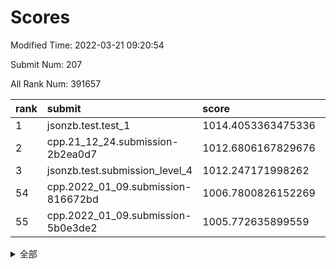 # Scores

Modified Time: 2022-03-21 09:20:54

Submit Num: 207

All Rank Num: 391657

| rank |               submit               |       score        |       sigma        | pk_num |
| :--- | :--------------------------------- | :----------------- | :----------------- | :----- |
| 1    | jsonzb.test.test_1                 | 1014.4053363475336 | 0.8276928375992524 | 7569   |
| 2    | cpp.21_12_24.submission-2b2ea0d7   | 1012.6806167829676 | 0.769295195625498  | 7571   |
| 3    | jsonzb.test.submission_level_4     | 1012.247171998262  | 0.7817260700471339 | 7567   |
| 54   | cpp.2022_01_09.submission-816672bd | 1006.7800826152269 | 0.7272584957725476 | 7565   |
| 55   | cpp.2022_01_09.submission-5b0e3de2 | 1005.772635899559  | 0.7267933725371926 | 7569   |


<details>
<summary>全部</summary>

| rank |                 submit                 |       score        |       sigma        | pk_num |
| :--- | :------------------------------------- | :----------------- | :----------------- | :----- |
| 1    | jsonzb.test.test_1                     | 1014.4053363475336 | 0.8276928375992524 | 7569   |
| 2    | cpp.21_12_24.submission-2b2ea0d7       | 1012.6806167829676 | 0.769295195625498  | 7571   |
| 3    | jsonzb.test.submission_level_4         | 1012.247171998262  | 0.7817260700471339 | 7567   |
| 4    | gobigger.level_3.submission_level_3_15 | 1011.4934359095357 | 0.7786003961103103 | 7571   |
| 5    | gobigger.level_3.submission_level_3_6  | 1011.4764204297032 | 0.7517506183262499 | 7569   |
| 6    | gobigger.level_3.submission_level_3_26 | 1011.3788787624296 | 0.7784727334158854 | 7569   |
| 7    | gobigger.level_3.submission_level_3_0  | 1011.325145501231  | 0.7719176626431099 | 7570   |
| 8    | gobigger.level_3.submission_level_3_10 | 1011.323677243327  | 0.7713743541703225 | 7566   |
| 9    | gobigger.level_3.submission_level_3_2  | 1011.3095241470878 | 0.7452206511729065 | 7572   |
| 10   | gobigger.level_3.submission_level_3_36 | 1011.1844079572903 | 0.7599118485368985 | 7566   |
| 11   | gobigger.level_3.submission_level_3_44 | 1010.973998764977  | 0.7682119899749774 | 7567   |
| 12   | gobigger.level_3.submission_level_3_12 | 1010.8470430858868 | 0.7523693081488536 | 7570   |
| 13   | gobigger.level_3.submission_level_3_45 | 1010.7874764965359 | 0.7591927344046131 | 7568   |
| 14   | gobigger.level_3.submission_level_3_3  | 1010.7822618685883 | 0.7697955607975933 | 7568   |
| 15   | gobigger.level_3.submission_level_3_43 | 1010.7017073262537 | 0.7623509172198041 | 7563   |
| 16   | gobigger.level_3.submission_level_3_21 | 1010.669836385881  | 0.7618290665349363 | 7572   |
| 17   | gobigger.level_3.submission_level_3_11 | 1010.5552514130945 | 0.787373437152357  | 7572   |
| 18   | gobigger.level_3.submission_level_3_22 | 1010.5360003223532 | 0.7563913499936383 | 7571   |
| 19   | gobigger.level_3.submission_level_3_46 | 1010.5207716064614 | 0.7568132401393965 | 7569   |
| 20   | gobigger.level_3.submission_level_3_49 | 1010.4867348585572 | 0.7631972653408149 | 7572   |
| 21   | gobigger.level_3.submission_level_3_7  | 1010.4290177050464 | 0.7920544888076142 | 7566   |
| 22   | gobigger.level_3.submission_level_3_47 | 1010.3699378144155 | 0.7545817574251606 | 7565   |
| 23   | gobigger.level_3.submission_level_3_14 | 1010.331846883192  | 0.7410557931010496 | 7569   |
| 24   | gobigger.level_3.submission_level_3_31 | 1010.1432809870238 | 0.745766289112268  | 7571   |
| 25   | gobigger.level_3.submission_level_3_17 | 1010.1133903011427 | 0.7652141403414325 | 7570   |
| 26   | gobigger.level_3.submission_level_3_33 | 1010.0096189897598 | 0.7531643179952555 | 7565   |
| 27   | gobigger.level_3.submission_level_3_4  | 1009.9452079783327 | 0.7679004212289359 | 7568   |
| 28   | gobigger.level_3.submission_level_3_35 | 1009.9007775103424 | 0.7476552845005621 | 7561   |
| 29   | gobigger.level_3.submission_level_3_40 | 1009.893752789058  | 0.7275412744704751 | 7571   |
| 30   | gobigger.level_3.submission_level_3_29 | 1009.8848484292579 | 0.7569274745164565 | 7570   |
| 31   | gobigger.level_3.submission_level_3_23 | 1009.8288021502939 | 0.7524518496234992 | 7566   |
| 32   | gobigger.level_3.submission_level_3_16 | 1009.7543808701338 | 0.7726537600662675 | 7564   |
| 33   | gobigger.level_3.submission_level_3_24 | 1009.7500505846624 | 0.7767675388523503 | 7565   |
| 34   | gobigger.level_3.submission_level_3_8  | 1009.7450985942186 | 0.7799504970438313 | 7569   |
| 35   | gobigger.level_3.submission_level_3_5  | 1009.7433341497314 | 0.7478965920070744 | 7572   |
| 36   | gobigger.level_3.submission_level_3_27 | 1009.7239135992942 | 0.747446015128012  | 7567   |
| 37   | gobigger.level_3.submission_level_3_18 | 1009.6075480754197 | 0.7665288505503041 | 7566   |
| 38   | gobigger.level_3.submission_level_3_39 | 1009.5943972566594 | 0.7595789431737837 | 7566   |
| 39   | gobigger.level_3.submission_level_3_9  | 1009.5591722667943 | 0.7543654640147484 | 7572   |
| 40   | gobigger.level_3.submission_level_3_34 | 1009.4335048508707 | 0.7535560047938392 | 7574   |
| 41   | gobigger.level_3.submission_level_3_42 | 1009.3269543855554 | 0.7598568411495044 | 7567   |
| 42   | gobigger.level_3.submission_level_3_38 | 1009.2021362271208 | 0.7481801108098639 | 7568   |
| 43   | gobigger.level_3.submission_level_3_28 | 1009.1933848085037 | 0.7399463071759552 | 7566   |
| 44   | gobigger.level_3.submission_level_3_19 | 1009.0284087547457 | 0.7388412674280501 | 7567   |
| 45   | gobigger.level_3.submission_level_3_37 | 1008.968032189659  | 0.7538849720556208 | 7569   |
| 46   | gobigger.level_3.submission_level_3_20 | 1008.8375914340658 | 0.743809695822791  | 7569   |
| 47   | gobigger.level_3.submission_level_3_25 | 1008.7671534063722 | 0.7491562856640865 | 7572   |
| 48   | gobigger.level_3.submission_level_3_32 | 1008.7349905932892 | 0.7467899508124123 | 7571   |
| 49   | gobigger.level_3.submission_level_3_1  | 1008.7225226267013 | 0.7394262914594665 | 7568   |
| 50   | gobigger.level_3.submission_level_3_30 | 1008.6655512613279 | 0.7660425121328754 | 7568   |
| 51   | gobigger.level_3.submission_level_3_13 | 1008.6440285844532 | 0.7551910695057522 | 7573   |
| 52   | gobigger.level_3.submission_level_3_41 | 1008.511285294998  | 0.7589568789210106 | 7567   |
| 53   | gobigger.level_3.submission_level_3_48 | 1007.5284048319977 | 0.7420420189156246 | 7565   |
| 54   | cpp.2022_01_09.submission-816672bd     | 1006.7800826152269 | 0.7272584957725476 | 7565   |
| 55   | cpp.2022_01_09.submission-5b0e3de2     | 1005.772635899559  | 0.7267933725371926 | 7569   |
| 56   | gobigger.level_1.submission_level_1_27 | 1004.8414464802474 | 0.7034738517824936 | 7569   |
| 57   | gobigger.level_1.submission_level_1_3  | 1004.5962659737207 | 0.7218714609236216 | 7571   |
| 58   | gobigger.level_1.submission_level_1_45 | 1004.4978155730772 | 0.7241028886524415 | 7574   |
| 59   | gobigger.level_1.submission_level_1_26 | 1004.4689573271102 | 0.7131723617813821 | 7569   |
| 60   | gobigger.level_1.submission_level_1_1  | 1004.3836470390916 | 0.7294931168243257 | 7572   |
| 61   | gobigger.level_1.submission_level_1_46 | 1004.3751794106639 | 0.7211214797885672 | 7564   |
| 62   | gobigger.level_1.submission_level_1_37 | 1004.3454841724368 | 0.7260035045929399 | 7566   |
| 63   | gobigger.level_1.submission_level_1_17 | 1004.3303337839218 | 0.7372461105630556 | 7571   |
| 64   | gobigger.level_1.submission_level_1_21 | 1004.1947052312155 | 0.7232554087371176 | 7568   |
| 65   | gobigger.level_1.submission_level_1_15 | 1004.055649532445  | 0.7183736498597358 | 7572   |
| 66   | gobigger.level_1.submission_level_1_5  | 1003.9586245105335 | 0.713369868489467  | 7568   |
| 67   | gobigger.level_1.submission_level_1_18 | 1003.9249537781892 | 0.7210569843974193 | 7564   |
| 68   | gobigger.level_1.submission_level_1_49 | 1003.8398771711744 | 0.71040121501596   | 7567   |
| 69   | gobigger.level_1.submission_level_1_38 | 1003.7891837900952 | 0.7132384575688728 | 7572   |
| 70   | gobigger.level_1.submission_level_1_20 | 1003.7792802916341 | 0.7174129439841118 | 7565   |
| 71   | gobigger.level_1.submission_level_1_13 | 1003.7520100152464 | 0.7122053537104313 | 7561   |
| 72   | gobigger.level_1.submission_level_1_24 | 1003.7088859940603 | 0.7200599039391269 | 7568   |
| 73   | gobigger.level_1.submission_level_1_8  | 1003.6614224070545 | 0.7201639813516791 | 7564   |
| 74   | gobigger.level_1.submission_level_1_25 | 1003.6504168853533 | 0.7280196120417309 | 7571   |
| 75   | gobigger.level_1.submission_level_1_29 | 1003.5947541984707 | 0.716190004790578  | 7569   |
| 76   | gobigger.level_1.submission_level_1_4  | 1003.5644290323779 | 0.716676531188077  | 7573   |
| 77   | gobigger.level_1.submission_level_1_43 | 1003.5438070012732 | 0.7194380810720944 | 7569   |
| 78   | gobigger.level_1.submission_level_1_35 | 1003.499128480023  | 0.7284176323168483 | 7569   |
| 79   | gobigger.level_1.submission_level_1_28 | 1003.4334758631743 | 0.7169454089385869 | 7578   |
| 80   | gobigger.level_1.submission_level_1_41 | 1003.4157183294982 | 0.7291521667704035 | 7571   |
| 81   | gobigger.level_1.submission_level_1_2  | 1003.2938046429202 | 0.7145936568794796 | 7567   |
| 82   | gobigger.level_1.submission_level_1_23 | 1003.2798823709463 | 0.7171661444633118 | 7569   |
| 83   | gobigger.level_1.submission_level_1_9  | 1003.2073797665884 | 0.7388044553030553 | 7572   |
| 84   | gobigger.level_1.submission_level_1_40 | 1003.1703206995346 | 0.7269135001619775 | 7568   |
| 85   | gobigger.level_1.submission_level_1_42 | 1003.1365255715067 | 0.7139325745621349 | 7567   |
| 86   | gobigger.level_1.submission_level_1_33 | 1003.0595913547472 | 0.7133080989061684 | 7566   |
| 87   | gobigger.level_1.submission_level_1_36 | 1003.0568371758424 | 0.7130723871634823 | 7571   |
| 88   | gobigger.level_1.submission_level_1_11 | 1003.0007778457482 | 0.7218575962543204 | 7568   |
| 89   | gobigger.level_1.submission_level_1_0  | 1002.8980573443881 | 0.7200057510383494 | 7566   |
| 90   | gobigger.level_1.submission_level_1_48 | 1002.8773589253497 | 0.7136947801797386 | 7562   |
| 91   | gobigger.level_1.submission_level_1_22 | 1002.8232677829244 | 0.7145650260889176 | 7566   |
| 92   | gobigger.level_1.submission_level_1_14 | 1002.7442300730802 | 0.7274276091990628 | 7574   |
| 93   | gobigger.level_1.submission_level_1_34 | 1002.7097637329699 | 0.7150249536864277 | 7569   |
| 94   | gobigger.level_1.submission_level_1_16 | 1002.6554476239728 | 0.7225567809027966 | 7560   |
| 95   | gobigger.level_1.submission_level_1_19 | 1002.6513507052358 | 0.7064038007232182 | 7565   |
| 96   | gobigger.level_1.submission_level_1_47 | 1002.6128877259457 | 0.7170101791963979 | 7570   |
| 97   | gobigger.level_1.submission_level_1_44 | 1002.5644495308572 | 0.7153008871202988 | 7564   |
| 98   | gobigger.level_1.submission_level_1_39 | 1002.5012420389008 | 0.7077540310675428 | 7568   |
| 99   | gobigger.level_1.submission_level_1_32 | 1002.4829615307024 | 0.7188028102629741 | 7560   |
| 100  | gobigger.level_1.submission_level_1_31 | 1002.4110849699772 | 0.7117794876472324 | 7573   |
| 101  | gobigger.level_1.submission_level_1_30 | 1002.2463102154762 | 0.7132666936515235 | 7570   |
| 102  | gobigger.level_1.submission_level_1_7  | 1002.1786294444798 | 0.7052983136105654 | 7565   |
| 103  | gobigger.level_1.submission_level_1_10 | 1002.0244817748629 | 0.7224903195783295 | 7569   |
| 104  | gobigger.level_1.submission_level_1_6  | 1001.8510446683605 | 0.7140951853600336 | 7567   |
| 105  | gobigger.level_1.submission_level_1_12 | 1001.4531324611088 | 0.7098563670430974 | 7568   |
| 106  | gobigger.random.submission_random_30   | 997.2097679962166  | 0.713457819534693  | 7568   |
| 107  | gobigger.random.submission_random_34   | 997.0340076429842  | 0.7087198756706433 | 7566   |
| 108  | gobigger.random.submission_random_45   | 996.8472727919064  | 0.706794819612377  | 7560   |
| 109  | gobigger.random.submission_random_11   | 996.829043442684   | 0.7042418508426252 | 7568   |
| 110  | gobigger.random.submission_random_26   | 996.8055514166055  | 0.710681470033254  | 7566   |
| 111  | gobigger.random.submission_random_3    | 996.6712900877535  | 0.7142549125283343 | 7562   |
| 112  | gobigger.random.submission_random_28   | 996.5800374806861  | 0.7187007087868934 | 7569   |
| 113  | gobigger.random.submission_random_20   | 996.5738270704976  | 0.7050813556188116 | 7565   |
| 114  | gobigger.random.submission_random_7    | 996.5389883352175  | 0.709337188138457  | 7568   |
| 115  | gobigger.random.submission_random_13   | 996.4980502974687  | 0.7104591535135508 | 7562   |
| 116  | gobigger.random.submission_random_41   | 996.4799151712352  | 0.7136887322568901 | 7569   |
| 117  | gobigger.random.submission_random_39   | 996.4365228634886  | 0.7268266805742857 | 7565   |
| 118  | gobigger.random.submission_random_16   | 996.3633149124221  | 0.7045138326830641 | 7568   |
| 119  | gobigger.random.submission_random_33   | 996.3471794090927  | 0.7122168369227164 | 7564   |
| 120  | gobigger.random.submission_random_22   | 996.2758763874888  | 0.7064561590782639 | 7567   |
| 121  | gobigger.random.submission_random_48   | 996.2685467957572  | 0.7005353203194116 | 7575   |
| 122  | gobigger.random.submission_random_19   | 996.2486957595361  | 0.7051016380205106 | 7571   |
| 123  | gobigger.random.submission_random_2    | 996.2232412262291  | 0.7121996346527435 | 7568   |
| 124  | gobigger.random.submission_random_47   | 996.2178508183167  | 0.7193243805043449 | 7566   |
| 125  | gobigger.random.submission_random_37   | 996.1819762736588  | 0.7129680198076016 | 7566   |
| 126  | gobigger.random.submission_random_43   | 996.1633485439471  | 0.7036873994325429 | 7571   |
| 127  | gobigger.random.submission_random_42   | 996.119896433674   | 0.7247861619623668 | 7571   |
| 128  | gobigger.random.submission_random_17   | 996.1046633443467  | 0.7108468084291272 | 7574   |
| 129  | gobigger.random.submission_random_18   | 996.0917409551939  | 0.7173016237104203 | 7566   |
| 130  | gobigger.random.submission_random_12   | 996.0678452931219  | 0.7058369481488209 | 7569   |
| 131  | gobigger.random.submission_random_1    | 995.9895235612893  | 0.7069835247314543 | 7569   |
| 132  | gobigger.random.submission_random_49   | 995.9115832013529  | 0.7105598806478609 | 7570   |
| 133  | gobigger.random.submission_random_36   | 995.7951743465532  | 0.722284616905338  | 7570   |
| 134  | gobigger.random.submission_random_27   | 995.7267992284666  | 0.6909660152456004 | 7569   |
| 135  | gobigger.random.submission_random_44   | 995.7008434498459  | 0.700541029003522  | 7562   |
| 136  | gobigger.random.submission_random_8    | 995.6854479453425  | 0.712622706378641  | 7565   |
| 137  | gobigger.random.submission_random_21   | 995.6582747170521  | 0.7177407337099393 | 7569   |
| 138  | gobigger.random.submission_random_46   | 995.6173303013956  | 0.7131289532339173 | 7572   |
| 139  | gobigger.random.submission_random_5    | 995.5496132319527  | 0.713024470625552  | 7564   |
| 140  | gobigger.random.submission_random_38   | 995.5402879730257  | 0.6902202175510814 | 7571   |
| 141  | gobigger.random.submission_random_24   | 995.5120478675375  | 0.7050754855410502 | 7567   |
| 142  | gobigger.random.submission_random_0    | 995.4887255273766  | 0.7142236585398535 | 7570   |
| 143  | gobigger.random.submission_random_4    | 995.4208825979421  | 0.7106246233461706 | 7568   |
| 144  | gobigger.random.submission_random_25   | 995.4153032848448  | 0.7167792761087257 | 7566   |
| 145  | gobigger.random.submission_random_31   | 995.3511909264478  | 0.7062891677811605 | 7572   |
| 146  | gobigger.random.submission_random_6    | 995.3120953564494  | 0.7134217901913985 | 7570   |
| 147  | gobigger.random.submission_random_35   | 995.2940596699322  | 0.7106108207236513 | 7572   |
| 148  | gobigger.random.submission_random_9    | 995.2223641735898  | 0.7124345065656097 | 7574   |
| 149  | gobigger.random.submission_random_23   | 995.1237263006734  | 0.7142664307427757 | 7562   |
| 150  | gobigger.random.submission_random_14   | 995.0158240597858  | 0.7084481246348969 | 7570   |
| 151  | gobigger.random.submission_random_15   | 995.0123591952989  | 0.7063391558525646 | 7572   |
| 152  | gobigger.random.submission_random_40   | 994.9856771803284  | 0.7234101846463901 | 7572   |
| 153  | gobigger.random.submission_random_10   | 994.7953668654723  | 0.7162796895050804 | 7571   |
| 154  | gobigger.random.submission_random_32   | 994.7914320974376  | 0.7176982587847509 | 7567   |
| 155  | gobigger.random.submission_random_29   | 994.1394489127763  | 0.7484174990213279 | 7561   |
| 156  | gobigger.level_2.submission_level_2_5  | 993.7507391866114  | 0.7213409796118956 | 7567   |
| 157  | gobigger.level_2.submission_level_2_42 | 993.6511986794313  | 0.7331757257059893 | 7571   |
| 158  | gobigger.level_2.submission_level_2_44 | 993.5682556085399  | 0.7519380373045015 | 7576   |
| 159  | gobigger.level_2.submission_level_2_30 | 993.2816335454214  | 0.7168746096714217 | 7564   |
| 160  | gobigger.level_2.submission_level_2_37 | 993.2414697934458  | 0.7399150374307163 | 7572   |
| 161  | gobigger.level_2.submission_level_2_32 | 993.2410983812965  | 0.7238889067131133 | 7571   |
| 162  | gobigger.level_2.submission_level_2_0  | 993.1415013312015  | 0.7270524053187032 | 7566   |
| 163  | gobigger.level_2.submission_level_2_13 | 992.9409546790454  | 0.7387318328510202 | 7569   |
| 164  | gobigger.level_2.submission_level_2_18 | 992.9200548809756  | 0.7317828358475286 | 7570   |
| 165  | gobigger.level_2.submission_level_2_29 | 992.8946959751044  | 0.725642073232916  | 7567   |
| 166  | gobigger.level_2.submission_level_2_38 | 992.7899141805998  | 0.7305032721855017 | 7570   |
| 167  | gobigger.level_2.submission_level_2_10 | 992.7441792273448  | 0.7286375832076487 | 7571   |
| 168  | gobigger.level_2.submission_level_2_20 | 992.6790147966565  | 0.7342310087288609 | 7566   |
| 169  | gobigger.level_2.submission_level_2_49 | 992.6425123297682  | 0.745935076225612  | 7567   |
| 170  | gobigger.level_2.submission_level_2_8  | 992.4429084753601  | 0.7386500776182872 | 7564   |
| 171  | gobigger.level_2.submission_level_2_45 | 992.4410805169833  | 0.7365480033255352 | 7573   |
| 172  | gobigger.level_2.submission_level_2_23 | 992.3601291309584  | 0.745425985266151  | 7562   |
| 173  | gobigger.level_2.submission_level_2_27 | 992.3321959594585  | 0.7364757110258162 | 7569   |
| 174  | gobigger.level_2.submission_level_2_3  | 992.2961544901059  | 0.7456883183616885 | 7568   |
| 175  | gobigger.level_2.submission_level_2_35 | 992.2818281414021  | 0.7422883066314984 | 7566   |
| 176  | gobigger.level_2.submission_level_2_26 | 992.2495331231091  | 0.7346016983193233 | 7568   |
| 177  | gobigger.level_2.submission_level_2_22 | 992.2424365143062  | 0.7391193353927203 | 7571   |
| 178  | gobigger.level_2.submission_level_2_33 | 992.1960302765675  | 0.7394095374218171 | 7566   |
| 179  | gobigger.level_2.submission_level_2_21 | 992.0938091355121  | 0.7462080568237944 | 7563   |
| 180  | gobigger.level_2.submission_level_2_1  | 992.0677782766119  | 0.7322498769912675 | 7568   |
| 181  | gobigger.level_2.submission_level_2_7  | 992.0359856389831  | 0.738380190396383  | 7573   |
| 182  | gobigger.level_2.submission_level_2_11 | 992.0245335407681  | 0.7486745724789189 | 7572   |
| 183  | gobigger.level_2.submission_level_2_34 | 992.0168773687536  | 0.7443750799491845 | 7571   |
| 184  | gobigger.level_2.submission_level_2_28 | 991.9654884451774  | 0.7450528250107619 | 7567   |
| 185  | gobigger.level_2.submission_level_2_14 | 991.9593663696311  | 0.7518148845685679 | 7575   |
| 186  | gobigger.level_2.submission_level_2_43 | 991.9360090077507  | 0.7447939357462844 | 7571   |
| 187  | gobigger.level_2.submission_level_2_4  | 991.9174710061695  | 0.7569259461772309 | 7570   |
| 188  | gobigger.level_2.submission_level_2_36 | 991.8792905333021  | 0.7404896571208401 | 7563   |
| 189  | gobigger.level_2.submission_level_2_19 | 991.8675438568449  | 0.75593691927154   | 7571   |
| 190  | gobigger.level_2.submission_level_2_40 | 991.8174941729206  | 0.7328911923689257 | 7573   |
| 191  | gobigger.level_2.submission_level_2_6  | 991.8118127126528  | 0.7381158648336288 | 7566   |
| 192  | gobigger.level_2.submission_level_2_16 | 991.7944932147504  | 0.7403372979182378 | 7569   |
| 193  | gobigger.level_2.submission_level_2_25 | 991.6332219484683  | 0.7644960429005411 | 7567   |
| 194  | gobigger.level_2.submission_level_2_24 | 991.6308653168558  | 0.7656058565044621 | 7569   |
| 195  | gobigger.level_2.submission_level_2_39 | 991.5217054475896  | 0.7498238356802496 | 7570   |
| 196  | gobigger.level_2.submission_level_2_46 | 991.4848574762758  | 0.7576395978313485 | 7565   |
| 197  | gobigger.level_2.submission_level_2_2  | 991.3630148419978  | 0.765816464160053  | 7572   |
| 198  | gobigger.level_2.submission_level_2_48 | 991.3134923791811  | 0.7510571835822548 | 7570   |
| 199  | gobigger.level_2.submission_level_2_17 | 991.2723826850075  | 0.7671753580165526 | 7569   |
| 200  | gobigger.level_2.submission_level_2_12 | 991.1631588907372  | 0.7547923962912179 | 7567   |
| 201  | gobigger.level_2.submission_level_2_9  | 990.9806998118876  | 0.7734279842051105 | 7568   |
| 202  | gobigger.level_2.submission_level_2_31 | 990.9528469925468  | 0.7602959703257192 | 7569   |
| 203  | gobigger.level_2.submission_level_2_15 | 990.9318546402992  | 0.7488256795250288 | 7562   |
| 204  | gobigger.level_2.submission_level_2_41 | 990.6039341464577  | 0.7533500803479122 | 7568   |
| 205  | gobigger.level_2.submission_level_2_47 | 990.5390658804522  | 0.7645173853380121 | 7566   |
| 206  | gobigger.none.submission_none_0        | 975.1887068065828  | 1.4506362298267312 | 7565   |
| 207  | gobigger.none.submission_none_1        | 973.9612446799475  | 1.6293326431372115 | 7567   |

</details>
